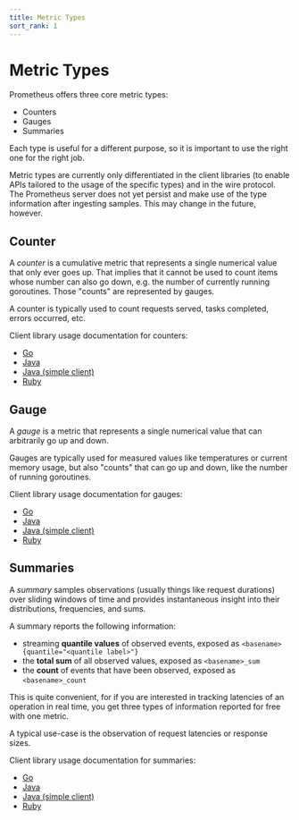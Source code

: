 ```yaml
---
title: Metric Types
sort_rank: 1
---
```


# Metric Types

Prometheus offers three core metric types:

  * Counters
  * Gauges
  * Summaries

Each type is useful for a different purpose, so it is important to use the
right one for the right job.

Metric types are currently only differentiated in the client libraries (to
enable APIs tailored to the usage of the specific types) and in the wire
protocol. The Prometheus server does not yet persist and make use of the type
information after ingesting samples. This may change in the future, however.

## Counter

A _counter_ is a cumulative metric that represents a single numerical value
that only ever goes up. That implies that it cannot be used to count items
whose number can also go down, e.g. the number of currently running goroutines.
Those "counts" are represented by gauges.

A counter is typically used to count requests served, tasks completed, errors
occurred, etc.

Client library usage documentation for counters:

   * [Go](http://godoc.org/github.com/prometheus/client_golang/prometheus#Counter)
   * [Java](https://github.com/prometheus/client_java/blob/master/client/src/main/java/io/prometheus/client/metrics/Counter.java)
   * [Java (simple client)](https://github.com/prometheus/client_java/blob/master/simpleclient/src/main/java/io/prometheus/client/Counter.java)
   * [Ruby](https://github.com/prometheus/client_ruby#counter)

## Gauge

A _gauge_ is a metric that represents a single numerical value that can
arbitrarily go up and down.

Gauges are typically used for measured values like temperatures or current
memory usage, but also "counts" that can go up and down, like the number of
running goroutines.

Client library usage documentation for gauges:

   * [Go](http://godoc.org/github.com/prometheus/client_golang/prometheus#Gauge)
   * [Java](https://github.com/prometheus/client_java/blob/master/client/src/main/java/io/prometheus/client/metrics/Gauge.java)
   * [Java (simple client)](https://github.com/prometheus/client_java/blob/master/simpleclient/src/main/java/io/prometheus/client/Gauge.java)
   * [Ruby](https://github.com/prometheus/client_ruby#gauge)

## Summaries

A _summary_ samples observations (usually things like request durations) over
sliding windows of time and provides instantaneous insight into their
distributions, frequencies, and sums.

A summary reports the following information:

  * streaming **quantile values** of observed events, exposed as `<basename>{quantile="<quantile label>"}`
  * the **total sum** of all observed values, exposed as `<basename>_sum`
  * the **count** of events that have been observed, exposed as `<basename>_count`

This is quite convenient, for if you are interested in tracking latencies of an
operation in real time, you get three types of information reported for free
with one metric.

A typical use-case is the observation of request latencies or response sizes.

Client library usage documentation for summaries:

   * [Go](http://godoc.org/github.com/prometheus/client_golang/prometheus#Summary)
   * [Java](https://github.com/prometheus/client_java/blob/master/client/src/main/java/io/prometheus/client/metrics/Summary.java)
   * [Java (simple client)](https://github.com/prometheus/client_java/blob/master/simpleclient/src/main/java/io/prometheus/client/Summary.java)
   * [Ruby](https://github.com/prometheus/client_ruby#summary)
